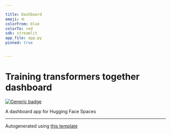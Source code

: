 ```yaml
---

title: Dashboard
emoji: 🌐
colorFrom: blue
colorTo: red
sdk: streamlit
app_file: app.py
pinned: true


---
```


# Training transformers together dashboard

[![Generic badge](https://img.shields.io/badge/🤗-Open%20In%20Spaces-blue.svg)](https://huggingface.co/spaces/training-transformers-together/training-transformers-together-dashboard)

A dashboard app for Hugging Face Spaces

---


Autogenerated using [this template](https://github.com/nateraw/spaces-template)

